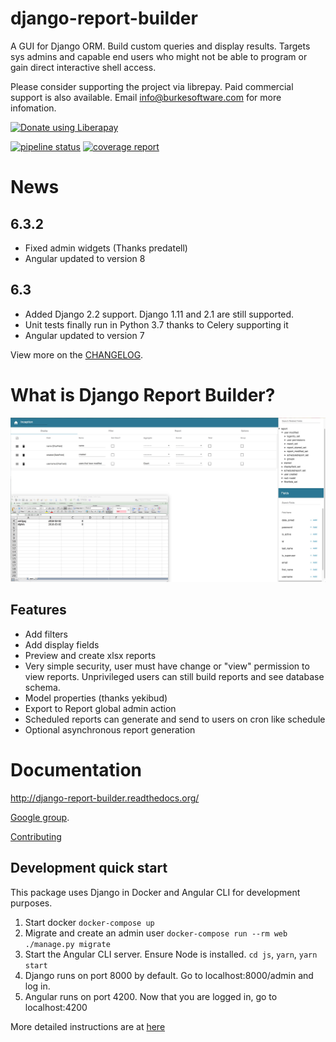 # django-report-builder

A GUI for Django ORM. Build custom queries and display results.
Targets sys admins and capable end users who might not be able to program or gain direct interactive shell access.

Please consider supporting the project via librepay. Paid commercial support is also available. Email info@burkesoftware.com for more infomation.

<a href="https://liberapay.com/burke-software/donate"><img alt="Donate using Liberapay" src="https://liberapay.com/assets/widgets/donate.svg"></a>

[![pipeline status](https://gitlab.com/burke-software/django-report-builder/badges/master/pipeline.svg)](https://gitlab.com/burke-software/django-report-builder/commits/master)
[![coverage report](https://gitlab.com/burke-software/django-report-builder/badges/master/coverage.svg)](https://gitlab.com/burke-software/django-report-builder/commits/master)

# News

## 6.3.2

- Fixed admin widgets (Thanks predatell)
- Angular updated to version 8

## 6.3

- Added Django 2.2 support. Django 1.11 and 2.1 are still supported.
- Unit tests finally run in Python 3.7 thanks to Celery supporting it
- Angular updated to version 7

View more on the [CHANGELOG](CHANGELOG).

# What is Django Report Builder?

![](docs/screenshots/reportbuilderscreen.jpg)

## Features

* Add filters
* Add display fields
* Preview and create xlsx reports
* Very simple security, user must have change or "view" permission to view
  reports. Unprivileged users can still build reports and see database schema.
* Model properties (thanks yekibud)
* Export to Report global admin action
* Scheduled reports can generate and send to users on cron like schedule
* Optional asynchronous report generation

# Documentation

http://django-report-builder.readthedocs.org/

[Google group](https://groups.google.com/forum/#!forum/django-report-builder/).

[Contributing](http://django-report-builder.readthedocs.org/en/latest/contributors/)

## Development quick start

This package uses Django in Docker and Angular CLI for development purposes.

1. Start docker `docker-compose up`
2. Migrate and  create an admin user `docker-compose run --rm web ./manage.py migrate`
3. Start the Angular CLI server. Ensure Node is installed. `cd js`, `yarn`, `yarn start`
4. Django runs on port 8000 by default. Go to localhost:8000/admin and log in.
5. Angular runs on port 4200. Now that you are logged in, go to localhost:4200

More detailed instructions are at [here](https://django-report-builder.readthedocs.io/en/latest/contributors/)
